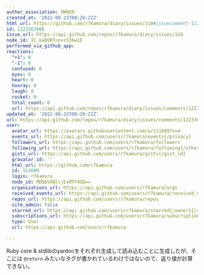 ```yaml
---
author_association: OWNER
created_at: '2022-08-23T00:26:22Z'
html_url: https://github.com/r7kamura/diary/issues/110#issuecomment-1223363908
id: 1223363908
issue_url: https://api.github.com/repos/r7kamura/diary/issues/110
node_id: IC_kwDOHTcevs5I6w1E
performed_via_github_app: 
reactions:
  "+1": 0
  "-1": 0
  confused: 0
  eyes: 0
  heart: 0
  hooray: 0
  laugh: 0
  rocket: 0
  total_count: 0
  url: https://api.github.com/repos/r7kamura/diary/issues/comments/1223363908/reactions
updated_at: '2022-08-23T00:26:22Z'
url: https://api.github.com/repos/r7kamura/diary/issues/comments/1223363908
user:
  avatar_url: https://avatars.githubusercontent.com/u/111689?v=4
  events_url: https://api.github.com/users/r7kamura/events{/privacy}
  followers_url: https://api.github.com/users/r7kamura/followers
  following_url: https://api.github.com/users/r7kamura/following{/other_user}
  gists_url: https://api.github.com/users/r7kamura/gists{/gist_id}
  gravatar_id: ''
  html_url: https://github.com/r7kamura
  id: 111689
  login: r7kamura
  node_id: MDQ6VXNlcjExMTY4OQ==
  organizations_url: https://api.github.com/users/r7kamura/orgs
  received_events_url: https://api.github.com/users/r7kamura/received_events
  repos_url: https://api.github.com/users/r7kamura/repos
  site_admin: false
  starred_url: https://api.github.com/users/r7kamura/starred{/owner}{/repo}
  subscriptions_url: https://api.github.com/users/r7kamura/subscriptions
  type: User
  url: https://api.github.com/users/r7kamura

---
```

Ruby core & stdlibのyardocをそれぞれ生成して読み込むことに生成したが、そこには `@return` みたいなタグが書かれているわけではないので、返り値が計算できない。